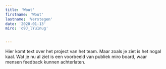 ```yaml
---
title: 'Wout'
firstname: 'Wout'
lastname: 'Verstegen'
date: '2020-01-13'
miro: 'o9J_lYu1nug'


---
```


Hier komt text over het project van het team. Maar zoals je ziet is het nogal kaal. Wat je nu al ziet is een voorbeeld van publiek miro board, waar mensen feedback kunnen achterlaten.


